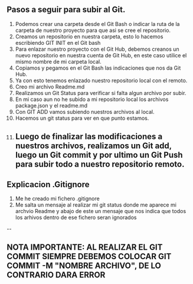 ## Pasos a seguir para subir al Git.
1. Podemos crear una carpeta desde el Git Bash o indicar la ruta de la carpeta de nuestro proyecto para que asi
   se cree el repositorio.
2. Creamos un repositorio en nuestra carpeta, esto lo hacemos escribiendo GIT INIT en el Git bash
3. Para enlazar nuestro proyecto con el Git Hub, debemos creanos un nuevo repositorio en nuestra cuenta
   de Git Hub, en este caso utilice el mismo nombre
   de mi carpeta local.
4. Copiamos y pegamos en el Git Bash las indicaciones que nos da Git Hub.
5. Ya con esto tenemos enlazado nuestro repositorio local con el remoto.
4. Creo mi archivo Readme.md
6. Realizamos un Git Status para verificar si falta algun archivo por subir.
6. En mi caso aun no he subido a mi repositorio local los archivos package.json y el readme.md
7. Con GIT ADD vamos subiendo nuestros archivos al local. 
8. Hacemos un git status para ver en que punto estamos.
9. Luego de finalizar las modificaciones a nuestros archivos, realizamos un Git add, luego un Git commit
   y por ultimo un Git Push para subir todo a nuestro repositorio remoto.
   --
## Explicacion .Gitignore
  1. Me he creado mi fichero .gitignore
  2. Me salta un mensaje al realizar mi git status donde me aparece mi archvio Readme y abajo de este
  un mensaje que nos indica que todos los arhivos dentro de ese fichero seran ignorados





--
## NOTA IMPORTANTE: AL REALIZAR EL GIT COMMIT SIEMPRE DEBEMOS COLOCAR GIT COMMIT -M "NOMBRE ARCHIVO", DE LO CONTRARIO DARA ERROR